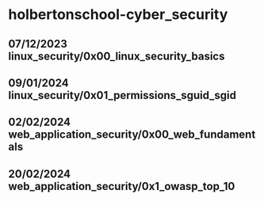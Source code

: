 # holbertonschool-cyber_security
## 07/12/2023 linux_security/0x00_linux_security_basics
## 09/01/2024 linux_security/0x01_permissions_sguid_sgid
## 02/02/2024 web_application_security/0x00_web_fundamentals
## 20/02/2024 web_application_security/0x1_owasp_top_10
